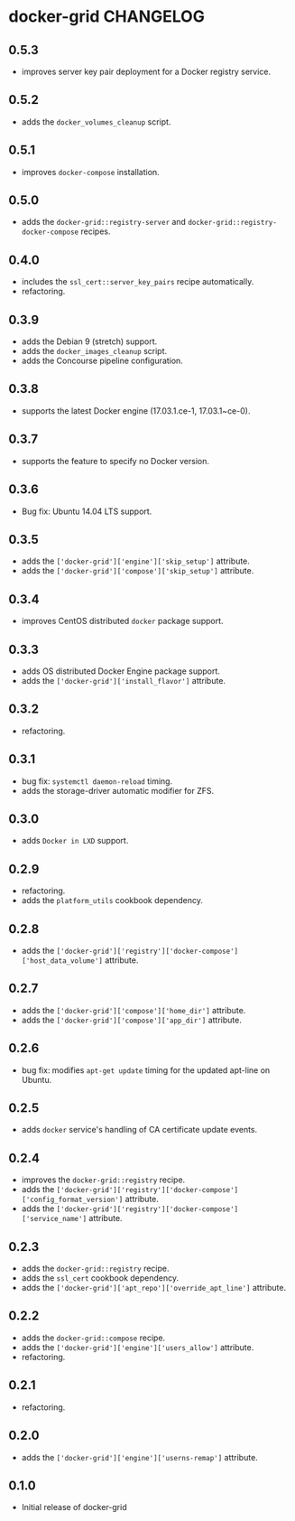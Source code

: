 # docker-grid CHANGELOG

0.5.3
-----
- improves server key pair deployment for a Docker registry service.

0.5.2
-----
- adds the `docker_volumes_cleanup` script.

0.5.1
-----
- improves `docker-compose` installation.

0.5.0
-----
- adds the `docker-grid::registry-server` and `docker-grid::registry-docker-compose` recipes.

0.4.0
-----
- includes the `ssl_cert::server_key_pairs` recipe automatically.
- refactoring.

0.3.9
-----
- adds the Debian 9 (stretch) support.
- adds the `docker_images_cleanup` script.
- adds the Concourse pipeline configuration.

0.3.8
-----
- supports the latest Docker engine (17.03.1.ce-1, 17.03.1~ce-0).

0.3.7
-----
- supports the feature to specify no Docker version.

0.3.6
-----
- Bug fix: Ubuntu 14.04 LTS support.

0.3.5
-----
- adds the `['docker-grid']['engine']['skip_setup']` attribute.
- adds the `['docker-grid']['compose']['skip_setup']` attribute.

0.3.4
-----
- improves CentOS distributed `docker` package support.

0.3.3
-----
- adds OS distributed Docker Engine package support.
- adds the `['docker-grid']['install_flavor']` attribute.

0.3.2
-----
- refactoring.

0.3.1
-----
- bug fix: `systemctl daemon-reload` timing.
- adds the storage-driver automatic modifier for ZFS.

0.3.0
-----
- adds `Docker in LXD` support.

0.2.9
-----
- refactoring.
- adds the `platform_utils` cookbook dependency.

0.2.8
-----
- adds the `['docker-grid']['registry']['docker-compose']['host_data_volume']` attribute.

0.2.7
-----
- adds the `['docker-grid']['compose']['home_dir']` attribute.
- adds the `['docker-grid']['compose']['app_dir']` attribute.

0.2.6
-----
- bug fix: modifies `apt-get update` timing for the updated apt-line on Ubuntu.

0.2.5
-----
- adds `docker` service's handling of CA certificate update events.

0.2.4
-----
- improves the `docker-grid::registry` recipe.
- adds the `['docker-grid']['registry']['docker-compose']['config_format_version']` attribute. 
- adds the `['docker-grid']['registry']['docker-compose']['service_name']` attribute. 

0.2.3
-----
- adds the `docker-grid::registry` recipe.
- adds the `ssl_cert` cookbook dependency.
- adds the `['docker-grid']['apt_repo']['override_apt_line']` attribute.

0.2.2
-----
- adds the `docker-grid::compose` recipe.
- adds the `['docker-grid']['engine']['users_allow']` attribute.
- refactoring.

0.2.1
-----
- refactoring.

0.2.0
-----
- adds the `['docker-grid']['engine']['userns-remap']` attribute.

0.1.0
-----
- Initial release of docker-grid
